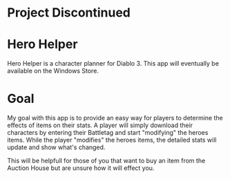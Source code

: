 Project Discontinued
====================


Hero Helper
===========
Hero Helper is a character planner for Diablo 3.
This app will eventually be available on the Windows Store.


Goal
====
My goal with this app is to provide an easy way for players to determine the effects of items on their stats.
A player will simply download their characters by entering their Battletag and start "modifying" the heroes items.
While the player "modifies" the heroes items, the detailed stats will update and show what's changed.

This will be helpfull for those of you that want to buy an item from the Auction House but are
unsure how it will effect you.

